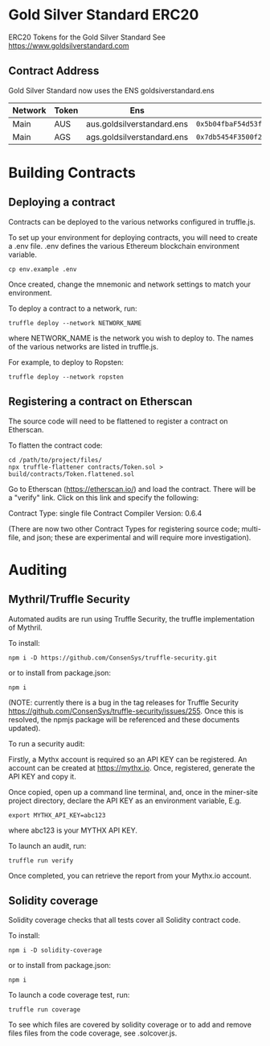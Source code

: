 # Gold Silver Standard ERC20
ERC20 Tokens for the Gold Silver Standard
See https://www.goldsilverstandard.com

## Contract Address
Gold Silver Standard now uses the ENS goldsiverstandard.ens

| Network | Token | Ens | Owner |
| --- | --- | --- | --- |
| Main | AUS | aus.goldsilverstandard.ens | `0x5b04fbaF54d53f1a4681339A0Da34D903E5FA2B1` |
| Main | AGS | ags.goldsilverstandard.ens | `0x7db5454F3500f28171d1f9c7a38527C9cF94e6b2` |

# Building Contracts

## Deploying a contract

Contracts can be deployed to the various networks configured in truffle.js.

To set up your environment for deploying contracts, you will need to create a
.env file. .env defines the various Ethereum blockchain environment variable.

```
cp env.example .env
```

Once created, change the mnemonic and network settings to match your environment.

To deploy a contract to a network, run:

```
truffle deploy --network NETWORK_NAME
```

where NETWORK_NAME is the network you wish to deploy to. The names of the various networks are listed in truffle.js.

For example, to deploy to Ropsten:

```
truffle deploy --network ropsten
```

## Registering a contract on Etherscan

The source code will need to be flattened to register a contract on Etherscan.

To flatten the contract code:

```
cd /path/to/project/files/
npx truffle-flattener contracts/Token.sol > build/contracts/Token.flattened.sol
```

Go to Etherscan (https://etherscan.io/) and load the contract. There will be a
"verify" link. Click on this link and specify the following:

Contract Type: single file
Contract Compiler Version: 0.6.4

(There are now two other Contract Types for registering source code; multi-file, and json; these are experimental and will require more investigation).

# Auditing

## Mythril/Truffle Security

Automated audits are run using Truffle Security, the truffle implementation of Mythril.

To install:

```
npm i -D https://github.com/ConsenSys/truffle-security.git
```

or to install from package.json:

```
npm i
```

(NOTE: currently there is a bug in the tag releases for Truffle Security https://github.com/ConsenSys/truffle-security/issues/255. Once this is resolved, the npmjs package will be referenced and these documents updated).

To run a security audit:

Firstly, a Mythx account is required so an API KEY can be registered. An account can be created at https://mythx.io. Once, registered, generate the API KEY and copy it.

Once copied, open up a command line terminal, and, once in the miner-site project directory, declare the API KEY as an environment variable, E.g.

```
export MYTHX_API_KEY=abc123
```

where abc123 is your MYTHX API KEY.

To launch an audit, run:

```
truffle run verify
```

Once completed, you can retrieve the report from your Mythx.io account.

## Solidity coverage

Solidity coverage checks that all tests cover all Solidity contract code.

To install:

```
npm i -D solidity-coverage
```

or to install from package.json:

```
npm i
```

To launch a code coverage test, run:

```
truffle run coverage
```

To see which files are covered by solidity coverage or to add and remove files files from the code coverage, see .solcover.js.

